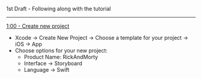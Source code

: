 1st Draft - Following along with the tutorial

- - - -

[1:00 - Create new project](https://youtu.be/fTGA8cjbf5Y?si=7XBfFGbW509zEF2B)
* Xcode -> Create New Project -> Choose a template for your project -> iOS -> App
* Choose options for your new project:
  * Product Name: RickAndMorty
  * Interface -> Storyboard
  * Language -> Swift
